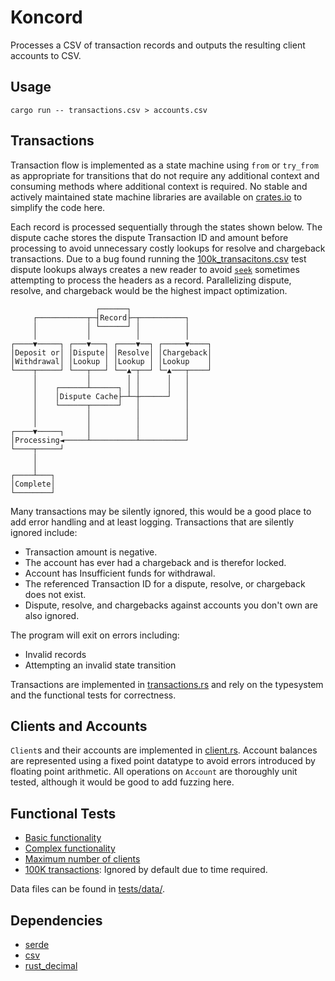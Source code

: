 # Koncord

Processes a CSV of transaction records and outputs the resulting client accounts to CSV.

## Usage

```
cargo run -- transactions.csv > accounts.csv
```

## Transactions

Transaction flow is implemented as a state machine using `from` or `try_from`
as appropriate for transitions that do not require any additional context and
consuming methods where additional context is required. No stable and actively
maintained state machine libraries are available on [crates.io](crates.io) to
simplify the code here.

Each record is processed sequentially through the states shown below. The
dispute cache stores the dispute Transaction ID and amount before processing
to avoid unnecessary costly lookups for resolve and chargeback transactions.
Due to a bug found running the [100k_transacitons.csv](tests/data/100k_transactions.csv)
test dispute lookups always creates a new reader to avoid
[`seek`](https://docs.rs/csv/latest/csv/struct.Reader.html#method.seek)
sometimes attempting to process the headers as a record. Parallelizing dispute,
resolve, and chargeback would be the highest impact optimization.

```
                   ┌──────┐
     ┌───────────┬─┤Record├─┬──────────┐
     │           │ └──────┘ │          │
     │           │          │          │
┌────▼─────┐ ┌───▼───┐ ┌────▼──┐ ┌─────▼────┐
│Deposit or│ │Dispute│ │Resolve│ │Chargeback│
│Withdrawal│ │Lookup │ │Lookup │ │Lookup    │
└────┬─────┘ └───┬───┘ └──▲─┬──┘ └─▲───┬────┘
     │           │        │ │      │   │
     │    ┌──────┴──────┐ │ │      │   │
     │    │Dispute Cache├─┴─┼──────┘   │
     │    └──────┬──────┘   │          │
     │           │          │          │
     │           │          │          │
┌────▼─────┐     │          │          │
│Processing◄─────┴──────────┴──────────┘
└────┬─────┘
     │
     │
┌────┴───┐
│Complete│
└────────┘
```

Many transactions may be silently ignored, this would be a good place to add
error handling and at least logging. Transactions that are silently ignored
include:

* Transaction amount is negative.
* The account has ever had a chargeback and is therefor locked.
* Account has Insufficient funds for withdrawal.
* The referenced Transaction ID for a dispute, resolve, or chargeback does not exist.
* Dispute, resolve, and chargebacks against accounts you don't own are also ignored.

The program will exit on errors including:

* Invalid records
* Attempting an invalid state transition

Transactions are implemented in [transactions.rs](src/transactions.rs) and rely
on the typesystem and the functional tests for correctness.

## Clients and Accounts

`Client`s and their accounts are implemented in [client.rs](src/clients.rs).
Account balances are represented using a fixed point datatype to avoid errors
introduced by floating point arithmetic. All operations on `Account` are
thoroughly unit tested, although it would be good to add fuzzing here.

## Functional Tests

* [Basic functionality](tests/toys.rs)
* [Complex functionality](tests/complex.rs)
* [Maximum number of clients](tests/clients_max.rs)
* [100K transactions](tests/tx_stress.rs): Ignored by default due to time required.

Data files can be found in [tests/data/](tests/data/).

## Dependencies

* [serde](https://crates.io/crates/serde)
* [csv](https://crates.io/crates/csv)
* [rust_decimal](https://crates.io/crates/rust_decimal)
